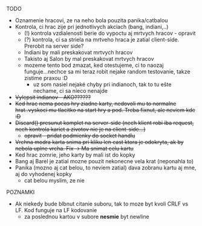TODO
* Oznamenie hracovi, ze na neho bola pouzita panika/catbalou
* Kontrola, ci hrac zije pri jednotlivych akciach (bang, indiani,..)
    * (!) kontrola vzdialenosti berie do vypoctu aj mrtvych hracov - opravit
    * (?) kontrola, ci sa striela na mrtveho hraca je zatial client-side. Prerobit na server side?
    * Indiani by mali preskakovat mrtvych hracov
    * Takisto aj Salon by mal preskakovat mrtvych hracov
    * mozeme tento bod zmazat, ked otestujeme, ci to naozaj funguje...nechce sa mi teraz robit nejake random testovanie, takze zistime praxou :D
        * uz som nasiel nejaké chyby pri indianoch, tak to tu ešte nechame, ci sa nieco nenajde
* ~~Vylepsit indianov - AKO??????~~
* ~~Ked hrac nema pocas hry ziadne karty, nedovoli mu to normalne hrat..vyskoci mu tlacitko na start hry a pod. Treba fixnut, ale neviem kde :D~~
* ~~Discard() presunut komplet na server-side (nech klient robi iba request, nech kontrola kariet a zivotov nie je na client-side...)~~
    * ~~opravit - pridat podmienky do socket handlu~~
* ~~Vrchna modra karta snima pri kliku len cast ktora je odokryta, ak by nebola uplne vrcha. Fix -> Ma snimat celu kartu~~
* Ked hrac zomrie, jeho karty by mali ist do kopky
* Bang aj Barel je zatial mozne pouzit nekonecne vela krat (neponahla to)
* Panika (mozno aj cat belou, to neviem zatial) dava zobranu kartu aj mne, aj do vyhodenej kopky
    * cat belou myslim, ze nie

POZNAMKI
* Ak niekedy bude blbnut citanie suboru, tak to moze byt kvoli CRLF vs LF. Kod funguje na LF kodovanie
    * za poslednou kartou v subore **nesmie** byt newline

